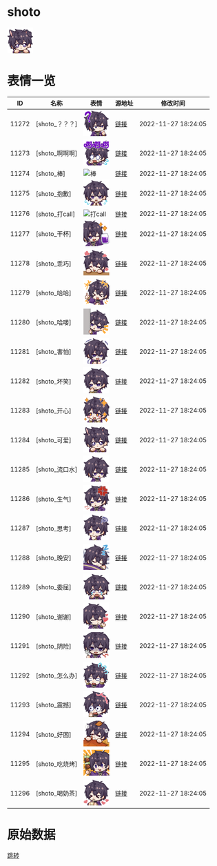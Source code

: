 # shoto

<img src="./cover.png" height="60" alt="cover" />

# 表情一览

|ID|名称|表情|源地址|修改时间|
|----|----|----|----|----|
|11272|[shoto_？？？]|<img src="./pic/011272_%5Bshoto_？？？%5D.png" height="60" alt="？？？"/>|[链接](https://i0.hdslb.com/bfs/emote/dba5ba7dee6890c3c693445c3133c7f09cd549c3.png)|2022-11-27 18:24:05|
|11273|[shoto_啊啊啊]|<img src="./pic/011273_%5Bshoto_啊啊啊%5D.png" height="60" alt="啊啊啊"/>|[链接](https://i0.hdslb.com/bfs/emote/e6fedf807463e9e27811239500d24bb4847a96c5.png)|2022-11-27 18:24:05|
|11274|[shoto_棒]|<img src="./pic/011274_%5Bshoto_棒%5D.png" height="60" alt="棒"/>|[链接](https://i0.hdslb.com/bfs/emote/8d23860262b7e73f64d67fc864e21e5787e08252.png)|2022-11-27 18:24:05|
|11275|[shoto_抱歉]|<img src="./pic/011275_%5Bshoto_抱歉%5D.png" height="60" alt="抱歉"/>|[链接](https://i0.hdslb.com/bfs/emote/c063bdd8a9c50d105d55e1575a2ff5dc87679a5f.png)|2022-11-27 18:24:05|
|11276|[shoto_打call]|<img src="./pic/011276_%5Bshoto_打call%5D.png" height="60" alt="打call"/>|[链接](https://i0.hdslb.com/bfs/emote/6d03de31036f32d6d9c6550e790b7f9d45f2ed28.png)|2022-11-27 18:24:05|
|11277|[shoto_干杯]|<img src="./pic/011277_%5Bshoto_干杯%5D.png" height="60" alt="干杯"/>|[链接](https://i0.hdslb.com/bfs/emote/290219b18026a09212621766f660962625dc5699.png)|2022-11-27 18:24:05|
|11278|[shoto_乖巧]|<img src="./pic/011278_%5Bshoto_乖巧%5D.png" height="60" alt="乖巧"/>|[链接](https://i0.hdslb.com/bfs/emote/7e6ed4b8e003d527c07e7d977a0c7f012a845ade.png)|2022-11-27 18:24:05|
|11279|[shoto_哈哈]|<img src="./pic/011279_%5Bshoto_哈哈%5D.png" height="60" alt="哈哈"/>|[链接](https://i0.hdslb.com/bfs/emote/3c712885fc4fdb0a8872fcc1ebf15d10351bc1a5.png)|2022-11-27 18:24:05|
|11280|[shoto_哈喽]|<img src="./pic/011280_%5Bshoto_哈喽%5D.png" height="60" alt="哈喽"/>|[链接](https://i0.hdslb.com/bfs/emote/7f8644f2c1d54e8e3fc31e82e9b316a70a4c7a3b.png)|2022-11-27 18:24:05|
|11281|[shoto_害怕]|<img src="./pic/011281_%5Bshoto_害怕%5D.png" height="60" alt="害怕"/>|[链接](https://i0.hdslb.com/bfs/emote/baebe5253e0f937a294b8a25d38ef595dec6df70.png)|2022-11-27 18:24:05|
|11282|[shoto_坏笑]|<img src="./pic/011282_%5Bshoto_坏笑%5D.png" height="60" alt="坏笑"/>|[链接](https://i0.hdslb.com/bfs/emote/87e0e6662ee34eac05c8fc12c279d9fe86485077.png)|2022-11-27 18:24:05|
|11283|[shoto_开心]|<img src="./pic/011283_%5Bshoto_开心%5D.png" height="60" alt="开心"/>|[链接](https://i0.hdslb.com/bfs/emote/5e68e6037f8214ff76599e3dfb4b881427c5c1f6.png)|2022-11-27 18:24:05|
|11284|[shoto_可爱]|<img src="./pic/011284_%5Bshoto_可爱%5D.png" height="60" alt="可爱"/>|[链接](https://i0.hdslb.com/bfs/emote/746663b6668547797f6bc52813c20ea204801e24.png)|2022-11-27 18:24:05|
|11285|[shoto_流口水]|<img src="./pic/011285_%5Bshoto_流口水%5D.png" height="60" alt="流口水"/>|[链接](https://i0.hdslb.com/bfs/emote/550da0361dc2d4fb599d1418b300ff7a3b18f88c.png)|2022-11-27 18:24:05|
|11286|[shoto_生气]|<img src="./pic/011286_%5Bshoto_生气%5D.png" height="60" alt="生气"/>|[链接](https://i0.hdslb.com/bfs/emote/e309cf74f5d392a8a606658236d68ce9fb22c63e.png)|2022-11-27 18:24:05|
|11287|[shoto_思考]|<img src="./pic/011287_%5Bshoto_思考%5D.png" height="60" alt="思考"/>|[链接](https://i0.hdslb.com/bfs/emote/bf4b5c01184645d606da033cf79bc965474da119.png)|2022-11-27 18:24:05|
|11288|[shoto_晚安]|<img src="./pic/011288_%5Bshoto_晚安%5D.png" height="60" alt="晚安"/>|[链接](https://i0.hdslb.com/bfs/emote/47d3c8628931f3aa3d2d014b42917e7dab301b33.png)|2022-11-27 18:24:05|
|11289|[shoto_委屈]|<img src="./pic/011289_%5Bshoto_委屈%5D.png" height="60" alt="委屈"/>|[链接](https://i0.hdslb.com/bfs/emote/9d4e8a29d53be04559a001b07ebdc6014744ec9d.png)|2022-11-27 18:24:05|
|11290|[shoto_谢谢]|<img src="./pic/011290_%5Bshoto_谢谢%5D.png" height="60" alt="谢谢"/>|[链接](https://i0.hdslb.com/bfs/emote/a3bbdd6c84ac3956722ec7d86e2d2332dd02882f.png)|2022-11-27 18:24:05|
|11291|[shoto_阴险]|<img src="./pic/011291_%5Bshoto_阴险%5D.png" height="60" alt="阴险"/>|[链接](https://i0.hdslb.com/bfs/emote/20b31943e30d13bf33e0c678e8da823f95d09acd.png)|2022-11-27 18:24:05|
|11292|[shoto_怎么办]|<img src="./pic/011292_%5Bshoto_怎么办%5D.png" height="60" alt="怎么办"/>|[链接](https://i0.hdslb.com/bfs/emote/f83731ecf915455b2925b5d317d3c8946b533dc7.png)|2022-11-27 18:24:05|
|11293|[shoto_震撼]|<img src="./pic/011293_%5Bshoto_震撼%5D.png" height="60" alt="震撼"/>|[链接](https://i0.hdslb.com/bfs/emote/884c87e8edcf377dc33043e1536e630de63f9d46.png)|2022-11-27 18:24:05|
|11294|[shoto_好困]|<img src="./pic/011294_%5Bshoto_好困%5D.png" height="60" alt="好困"/>|[链接](https://i0.hdslb.com/bfs/emote/ac3f8f7ff10fdabc4b5de6ee0e28ec50b70e13ec.png)|2022-11-27 18:24:05|
|11295|[shoto_吃烧烤]|<img src="./pic/011295_%5Bshoto_吃烧烤%5D.png" height="60" alt="吃烧烤"/>|[链接](https://i0.hdslb.com/bfs/emote/1c9e7dbdf70e933f5dc549e459a5e93153efed5a.png)|2022-11-27 18:24:05|
|11296|[shoto_喝奶茶]|<img src="./pic/011296_%5Bshoto_喝奶茶%5D.png" height="60" alt="喝奶茶"/>|[链接](https://i0.hdslb.com/bfs/emote/919b3686f7616fe210661d9fb55fe72d75dd3b98.png)|2022-11-27 18:24:05|

# 原始数据

[跳转](./raw.json)

